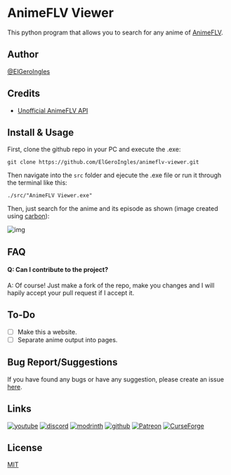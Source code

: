 
# AnimeFLV Viewer

This python program that allows you to search for any anime of [AnimeFLV](https://www3.animeflv.net/).

## Author
[@ElGeroIngles](https://github.com/ElGeroIngles)

## Credits
- [Unofficial AnimeFLV API](https://animeflv.ahmedrangel.com/)

## Install & Usage

First, clone the github repo in your PC and execute the .exe:
```
git clone https://github.com/ElGeroIngles/animeflv-viewer.git
```
Then navigate into the `src` folder and ejecute the .exe file or run it through the terminal like this:
```
./src/"AnimeFLV Viewer.exe"
```
Then, just search for the anime and its episode as shown (image created using [carbon](https://carbon.now.sh/)):

![img](https://i.imgur.com/65k2uzH.png)

## FAQ

#### Q: Can I contribute to the project?

A: Of course! Just make a fork of the repo, make you changes and I will hapily accept your pull request if I accept it.

## To-Do

* [ ] Make this a website.
* [ ] Separate anime output into pages.

## Bug Report/Suggestions
If you have found any bugs or have any suggestion, please create an issue [here](https://github.com/ElGeroIngles/animeflv-viewer/issues).

## Links
[![youtube](https://img.shields.io/badge/youtube-ff0000?style=for-the-badge&logo=youtube&logoColor=white)](https://www.youtube.com/@EclipseStudiosMC)
[![discord](https://img.shields.io/badge/discord-7289DA?style=for-the-badge&logo=discord&logoColor=white)](https://discord.gg/4pYjW9btNc)
[![modrinth](https://img.shields.io/badge/modrinth-5AD770?style=for-the-badge&logo=modrinth&logoColor=white)](https://modrinth.com/organization/eclipse-studios)
[![github](https://img.shields.io/badge/github-000000?style=for-the-badge&logo=github&logoColor=white)](https://github.com/EclipseStudiosMC)
[![Patreon](https://img.shields.io/badge/Patreon-f96854?style=for-the-badge&logo=patreon&logoColor=white)](https://www.patreon.com/EclipseStudios447)
[![CurseForge](https://img.shields.io/badge/Curseforge-0D0D0D?style=for-the-badge&logo=curseforge&logoColor=white)](https://www.curseforge.com/members/elgeroingles/projects)

## License

[MIT](https://choosealicense.com/licenses/mit/)
